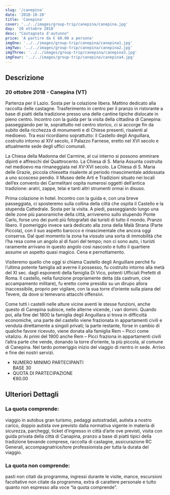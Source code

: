 ```yaml
---
slug: '/canepina'
date: '2018-10-20'
title: 'Canepina'
cover: '../../images/group-trip/canepina/canepina.jpg'
day: '20 ottobre 2018'
desc: "Castagnata d'autunno"
price: 'A partire da € 60.00 a persona'
imgOne: '../../images/group-trip/canepina/canepina1.jpg'
imgTwo: '../../images/group-trip/canepina/canepina2.jpg'
imgThree: '../../images/group-trip/canepina/canepina3.jpg'
imgFour: '../../images/group-trip/canepina/canepina4.jpg'
---
```


<div class="copy">

## Descrizione

### 20 ottobre 2018 - Canepina (VT)

Partenza per il Lazio. Sosta per la colazione libera. Mattino dedicato alla raccolta delle castagne. Trasferimento in centro per il pranzo in ristorante a base di piatti della tradizione presso una delle cantine tipiche dislocate in pieno centro. Incontro con la guida per la visita della cittadina di Canepina: passeggiando per le, soprattutto nel centro storico, ci si accorge fin da subito della ricchezza di monumenti e di Chiese presenti, risalenti al medioevo. Tra essi ricordiamo soprattutto: il Castello degli Anguillara, costruito intorno al XIV secolo, il Palazzo Farnese, eretto nel XVI secolo e attualmente sede degli uffici comunali.

La Chiesa della Madonna del Carmine, al cui interno si possono ammirare dipinti e affreschi del Quattrocento. La Chiesa di S. Maria Assunta costruita nel medioevo ma rimaneggiata nel XV-XVI secolo. La Chiesa di S. Maria delle Grazie, piccola chiesetta risalente al periodo rinascimentale addossata a uno scosceso pendio. Il Museo delle Arti e Tradizioni situato nei locali dell’ex convento dei Carmelitani ospita numerosi oggetti dell’antica tradizione: aratri, zappe, telai e tanti altri strumenti ormai in disuso.

Prima colazione in hotel. Incontro con la guida e, con una breve passeggiata, ci sposteremo sulla collina della città che ospita il Castello e la stupenda Cattedrale. Sosta per la visita. A piedi, passeggiando lungo una delle zone più panoramiche della città, arriveremo sullo stupendo Ponte Carlo, forse uno dei punti più fotografati dai turisti di tutto il mondo. Pranzo libero. Il pomeriggio invece sarà dedicato alla zona della Malà Strana (Parte Piccola), con il suo aspetto barocco e rinascimentale che ancora oggi conserva. Dal quel momento la zona ha vissuto una sorta di immobilità che l’ha resa come un angolo al di fuori del tempo; non ci sono auto, i turisti raramente arrivano in questo angolo così nascosto e tutto il quartiere assume un aspetto quasi magico. Cena e pernottamento.

Visiteremo quello che oggi si chiama Castello degli Anguillare perché fu l’ultima potente famiglia ad averne il possesso, fu costruito intorno alla metà del XI sec. dagli esponenti della famiglia Di Vico, potenti Ufficiali Prefetti di Roma. Il castello, nella funzione propriamente detta (da castrum, cioè accampamento militare), fu eretto come presidio su un dirupo allora inaccessibile, proprio per vigilare, con la sua torre d’oriente sulla piana del Tevere, da dove si temevano attacchi offensivi.

Come tutti i castelli nelle alture vicine aventi le stesse funzioni, anche questo di Canepina subisce, nelle alterne vicende, i vari domini. Quando poi, alla fine del 1800 la famiglia degli Anguillara si trova in difficoltà economiche, una parte del castello viene frazionata in appartamenti civili e venduta direttamente a singoli privati; la parte restante, forse in cambio di qualche favore ricevuto, viene donata alla famiglia Rem – Picci come vitalizio. Ai primi del 1900 anche Rem – Picci fraziona in appartamenti civili l’altra parte che vende, donando la torre d’oriente, la più piccola, al comune di Canepina. Nel tardo pomeriggio inizio del viaggio di rientro in sede. Arrivo e fine dei nostri servizi.

<div class="quota">

- <div class="left"> <span> NUMERO MINIMO PARTECIPANTI </span> </div> <div class="right"> <span> BASE 30 </span> </div>
- <div class="left"> <span> QUOTA DI PARTECIPAZIONE </span> </div> <div class="right"> <span> €60.00 </span> </div>

</div>

## Ulteriori Dettagli

### La quota comprende:

viaggio in autobus gran turismo, pedaggi autostradali, autista a nostro carico, doppio autista ove previsto dalla normativa vigente in materia di sicurezza, parcheggi, ticket d’ingresso in città d’arte ove previsti, visita con guida privata della città di Canapina, pranzo a base di piatti tipici della tradizione bevande comprese, raccolta di castagne, assicurazione RC Generali, accompagnatrice/tore professionista per tutta la durata del viaggio.

### La quota non comprende:

pasti non citati da programma, ingressi durante le visite, mance, escursioni facoltative non citate da programma, extra di carattere personale e tutto quanto non espresso alla voce “la quota comprende”.

</div>
